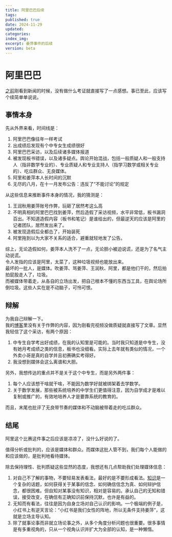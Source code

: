 ```yaml
---
title: 阿里巴巴后续
tags:
published: true
date: 2024-11-29
updated:
categories:
index_img:
excerpt: 姜萍事件的后续
version: beta
---
```


# 阿里巴巴

[之前](/hexo/essays/alibaba)刚看到新闻的时候，没有做什么考证就直接写了一点感想。事已至此，应该写个续简单单说说。

## 事情本身
先从外界来看，时间线是：
1. 阿里巴巴像往年一样考试
2. 出成绩后发现有个中专女生成绩很好
3. 阿里巴巴采访，以及后续诸多媒体报道
4. 被发现板书错误，以及诸多疑点。舆论开始混战，包括一般质疑人和一般支持人（指非数学专业的）、专业质疑人和专业支持人（指学习数学或相关专业的）、吃瓜群众、无良媒体。
5. 阿里和姜萍本人长时间的沉默
6. 无尽的八月，在十一月发布公告：违反了“不能讨论”的规定

从这些信息来推断事件本身的情况，我的猜测是：
1. 王润秋用姜萍账号作弊，玩砸了居然考这么高
2. 不明真相的阿里巴巴找到姜萍，然后造假了采访视频，水平非常低，板书漏洞百出。不知道造假内容（板书和笔记）是谁给出的，但最逆天的应该是阿里的记者团队，居然发出来了。
3. 被发现造假后全都怂了，开始装死
4. 阿里拖到以为大家不关系的适合，避重就轻地发了公告。

综上，无论造假如何，姜萍本人洗不了一点，无论胆小被迫说谎，还是为了名气主动说谎。  
令人发指的应该是阿里，太菜了，这种垃圾视频也能放出来。  
最坏的一批人，是媒体。吹姜萍、骂姜萍、王润秋、阿里，都是他们干的，然后拍拍屁股走人了，垃圾。  
而被媒体带着走，从各自的立场出发，把自己根本不懂的东西当工具，在舆论场所倒垃圾。这些人实在是不动脑子，可怜可恨。

## 辩解
为我自己辩解一下。  
我的[博客](/hexo/essays/alibaba)里没有关于作弊的内容，因为刚看完视频没做质疑就直接写了文章。显然我轻信了这个采访，有两个原因：
1. 中专生自学考出好成绩，在我的认知里是可能的。当时我只知道是中专生，没有她月考成绩之类的信息，板书也没细看。实际上去年就有类似的情况，一个外卖小哥是真的自学并且初赛确实考得好。
2. 我没想到媒体会这么离谱和大胆。

另外，我想传达的重点并不是关于这个中专生，而是另外两件事：
1. 每个人应该想干啥就干啥，不能因为数学好就被绑架着去学数学。
2. 关于数学发展，那些被系统培养的中学生们更值得注意，因为自学成才是难以复制或推广的，有效地培养人才是要靠系统的教育的。

而且，末尾也批评了无良带节奏的媒体和不动脑被带着走的吃瓜群众。

## 结尾
阿里这个比赛这件事之后应该是凉凉了，没什么好说的了。

值得分析或批判的，应该是媒体和群众。而媒体这批人管不到，我们每个人能做的和应该做的，是批判地看待媒体。

除去保持理性、批判质疑这些显然的态度，我想还有几点帮助我们处理媒体信息：
1. 对自己不了解的事物，不要轻易发表看法，最好的是不要形成看法。[知识](/hexo/essays/knowledge)是一个复杂的话题，如何获得关于某事的信念、如何确信信念为真、如何辩护信念，都很困难。但自知对某事没有知识，相对是容易的。承认自己的无知和错误，接受改变，在确信有正确知识前保持沉默，也许是有益的。
2. 无知而有看法，往往是因为自身立场对自己认识的影响。一个极端的例子是，小红书上有逆天言论：“小红书是我们女性的阵地，所以无条件支持姜萍”，这就是立场主导认知。
3. 除了就事论事而非就立场论事之外，从多个角度分析问题也很重要。很多事情是有多重视角的，只从一个视角认识并扩大为全部的认知，是一种懒惰。